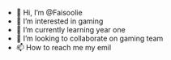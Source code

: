 - 👋 Hi, I’m @Faisoolie
- 👀 I’m interested in gaming
- 🌱 I’m currently learning year one
- 💞️ I’m looking to collaborate on gaming team
- 📫 How to reach me my emil

<!---
Faisoolie/Faisoolie is a ✨ special ✨ repository because its `README.md` (this file) appears on your GitHub profile.
You can click the Preview link to take a look at your changes.
--->
